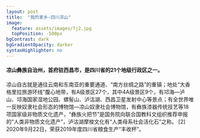 ```yaml
---
layout: post
title:  "我的家乡-四川凉山"
image:
  feature: assets/images/fj2.jpg
  topPosition: -500px
bgContrast: dark
bgGradientOpacity: darker
syntaxHighlighter: no
---
```

#### 凉山彝族自治州，首府驻西昌市，是四川省的21个地级行政区之一。  
凉山自古就是通往云南和东南亚的重要通道、“南方丝绸之路”的重镇；地处“大香格里拉旅游环线”腹心地带，有A级景区27个，其中4A级景区9个，有邛海—泸山、邛海国家湿地公园、螺髻山、泸沽湖、西昌卫星发射中心等景点；有全世界唯一反映奴隶社会形态的博物馆—凉山奴隶社会博物馆，有彝族漆器传统技艺等18项国家级非物质文化遗产，“彝族火把节”是国务院向联合国教科文组织推荐申报的“人类非物质文化遗产”，泸沽湖摩梭文化有“人类母系社会活化石”之称。 [2]  2020年9月22日，荣获2019年度四川省粮食生产“丰收杯”。

